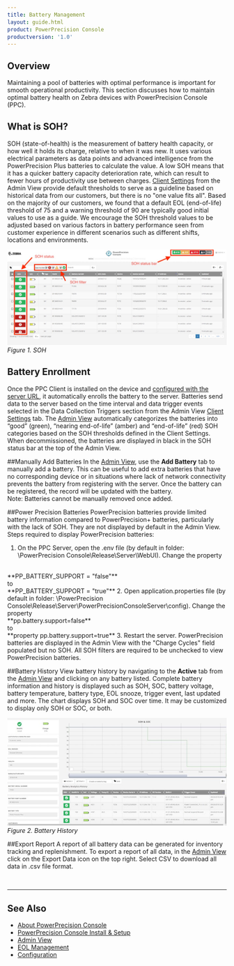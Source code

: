 ```yaml
---
title: Battery Management
layout: guide.html
product: PowerPrecision Console
productversion: '1.0'
---
```


## Overview
Maintaining a pool of batteries with optimal performance is important for smooth operational productivity. This section discusses how to maintain optimal battery health on Zebra devices with PowerPrecision Console (PPC).

## What is SOH?
SOH (state-of-health) is the measurement of battery health capacity, or how well it holds its charge, relative to when it was new. It uses various electrical parameters as data points and advanced intelligence from the PowerPrecision Plus batteries to calculate the value. A low SOH means that it has a quicker battery capacity deterioration rate, which can result to fewer hours of productivity use between charges. [Client Settings](../admin/#clientconfiguration) from the Admin View provide default thresholds to serve as a guideline based on historical data from our customers, but there is no "one value fits all". Based on the majority of our customers, we found that a default EOL (end-of-life) threshold of 75 and a warning threshold of 90 are typically good initial values to use as a guide. We encourage the SOH threshold values to be adjusted based on various factors in battery performance seen from customer experience in different scenarios such as different shifts, locations and environments.

![img](SOH.jpg)
_Figure 1. SOH_

## Battery Enrollment
Once the PPC Client is installed on the device and [configured with the server URL](../setup/#clientinstall&setup), it automatically enrolls the battery to the server. Batteries send data to the server based on the time interval and data trigger events selected in the Data Collection Triggers section from the Admin View [Client Settings](../config) tab. The [Admin View](../admin) automatically categorizes the batteries into “good” (green), “nearing end-of-life” (amber) and “end-of-life” (red) SOH categories based on the SOH thresholds defined in the Client Settings. When decommissioned, the batteries are displayed in black in the SOH status bar at the top of the Admin View.

##Manually Add Batteries
In the [Admin View](../admin), use the **Add Battery** tab to manually add a battery. This can be useful to add extra batteries that have no corresponding device or in situations where lack of network connectivity prevents the battery from registering with the server. Once the battery can be registered, the record will be updated with the battery.  
Note: Batteries cannot be manually removed once added. 

##Power Precision Batteries
PowerPrecision batteries provide limited battery information compared to PowerPrecision+ batteries, particularly with the lack of SOH. They are not displayed by default in the Admin View. Steps required to display PowerPrecision batteries:
 1.  On the PPC Server, open the .env file (by default in folder: \PowerPrecision Console\Release\Server\WebUI). Change the property 
 <br>
**PP_BATTERY_SUPPORT = "false"**
 <br>
 to 
 <br>
**PP_BATTERY_SUPPORT = "true"**
 2. Open application.properties file (by default in folder: \PowerPrecision Console\Release\Server\PowerPrecisionConsoleServer\config). Change the property 		<br>
**pp.battery.support=false**
 <br>
 to 
 <br>
**property pp.battery.support=true**
 3. Restart the server.
PowerPrecision batteries are displayed in the Admin View with the "Charge Cycles" field populated but no SOH. All SOH filters are required to be unchecked to view PowerPrecision batteries.

##Battery History
View battery history by navigating to the **Active** tab from the [Admin View](../admin) and clicking on any battery listed. Complete battery information and history is displayed such as SOH, SOC, battery voltage, battery temperature, battery type, EOL snooze, trigger event, last updated and more. The chart displays SOH and SOC over time. It may be customized to display only SOH or SOC, or both.

![img](battery_history.jpg)
_Figure 2. Battery History_

##Export Report
A report of all battery data can be generated for inventory tracking and replenishment. To export a report of all data, in the [Admin View](../admin) click on the Export Data icon on the top right.  Select CSV to download all data in .csv file format.  

<br>

-----

## See Also

* [About PowerPrecision Console](../about)
* [PowerPrecision Console Install & Setup](../setup)
* [Admin View](../admin)
* [EOL Management](../eol)
* [Configuration](../config)